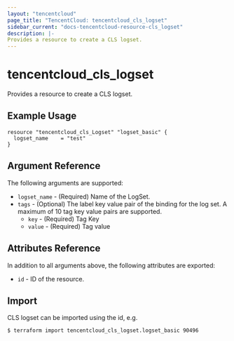 ```yaml
---
layout: "tencentcloud"
page_title: "TencentCloud: tencentcloud_cls_logset"
sidebar_current: "docs-tencentcloud-resource-cls_logset"
description: |-
Provides a resource to create a CLS logset.
---
```


# tencentcloud_cls_logset

Provides a resource to create a CLS logset.

## Example Usage

```hcl
resource "tencentcloud_cls_Logset" "logset_basic" {
  logset_name    = "test"
}
```

## Argument Reference

The following arguments are supported:

* `logset_name` - (Required) Name of the LogSet.
* `tags` - (Optional) The label key value pair of the binding for the log set. A maximum of 10 tag key value pairs are supported.
    * `key` - (Required) Tag Key
    * `value` - (Required) Tag value

## Attributes Reference

In addition to all arguments above, the following attributes are exported:

* `id` - ID of the resource.


## Import

CLS logset can be imported using the id, e.g.

```
$ terraform import tencentcloud_cls_logset.logset_basic 90496
```
